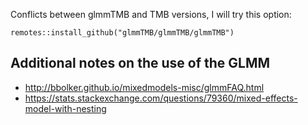 
Conflicts between glmmTMB and TMB versions, I will try this option:

```{r}
remotes::install_github("glmmTMB/glmmTMB/glmmTMB")
```


## Additional notes on the use of the GLMM

- http://bbolker.github.io/mixedmodels-misc/glmmFAQ.html
- https://stats.stackexchange.com/questions/79360/mixed-effects-model-with-nesting